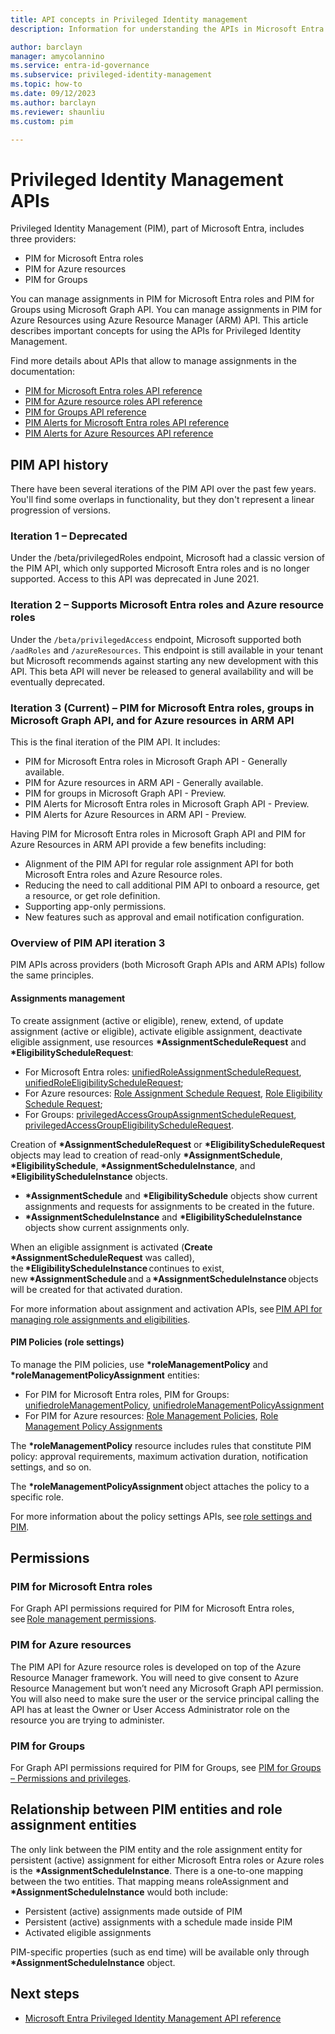 ```yaml
---
title: API concepts in Privileged Identity management
description: Information for understanding the APIs in Microsoft Entra Privileged Identity Management (PIM).

author: barclayn
manager: amycolannino
ms.service: entra-id-governance
ms.subservice: privileged-identity-management
ms.topic: how-to
ms.date: 09/12/2023
ms.author: barclayn
ms.reviewer: shaunliu
ms.custom: pim

---
```

# Privileged Identity Management APIs

Privileged Identity Management (PIM), part of Microsoft Entra, includes three providers: 

 - PIM for Microsoft Entra roles 
 - PIM for Azure resources 
 - PIM for Groups 

You can manage assignments in PIM for Microsoft Entra roles and PIM for Groups using Microsoft Graph API. You can manage assignments in PIM for Azure Resources using Azure Resource Manager (ARM) API. This article describes important concepts for using the APIs for Privileged Identity Management. 

Find more details about APIs that allow to manage assignments in the documentation: 

- [PIM for Microsoft Entra roles API reference](/graph/api/resources/privilegedidentitymanagementv3-overview)
- [PIM for Azure resource roles API reference](/rest/api/authorization/privileged-role-eligibility-rest-sample)
- [PIM for Groups API reference](/graph/api/resources/privilegedidentitymanagement-for-groups-api-overview)
- [PIM Alerts for Microsoft Entra roles API reference](/graph/api/resources/privilegedidentitymanagementv3-overview?view=graph-rest-beta&preserve-view=true#building-blocks-of-the-pim-alerts-apis)
- [PIM Alerts for Azure Resources API reference](/rest/api/authorization/role-management-alert-rest-sample)


## PIM API history

There have been several iterations of the PIM API over the past few years. You'll find some overlaps in functionality, but they don't represent a linear progression of versions.

### Iteration 1 – Deprecated

Under the /beta/privilegedRoles endpoint, Microsoft had a classic version of the PIM API, which only supported Microsoft Entra roles and is no longer supported. Access to this API was deprecated in June 2021.

<a name='iteration-2--supports-azure-ad-roles-and-azure-resource-roles'></a>

### Iteration 2 – Supports Microsoft Entra roles and Azure resource roles

Under the `/beta/privilegedAccess` endpoint, Microsoft supported both `/aadRoles` and `/azureResources`. This endpoint is still available in your tenant but Microsoft recommends against starting any new development with this API. This beta API will never be released to general availability and will be eventually deprecated.

<a name='iteration-3-current--pim-for-azure-ad-roles-groups-in-microsoft-graph-api-and-for-azure-resources-in-arm-api-'></a>

### Iteration 3 (Current) – PIM for Microsoft Entra roles, groups in Microsoft Graph API, and for Azure resources in ARM API 

This is the final iteration of the PIM API. It includes:
  - PIM for Microsoft Entra roles in Microsoft Graph API - Generally available. 
  - PIM for Azure resources in ARM API - Generally available. 
  - PIM for groups in Microsoft Graph API - Preview. 
  - PIM Alerts for Microsoft Entra roles in Microsoft Graph API - Preview.
  - PIM Alerts for Azure Resources in ARM API - Preview.

Having PIM for Microsoft Entra roles in Microsoft Graph API and PIM for Azure Resources in ARM API provide a few benefits including:
  - Alignment of the PIM API for regular role assignment API for both Microsoft Entra roles and Azure Resource roles. 
  - Reducing the need to call additional PIM API to onboard a resource, get a resource, or get role definition. 
  - Supporting app-only permissions. 
  - New features such as approval and email notification configuration. 


### Overview of PIM API iteration 3 

PIM APIs across providers (both Microsoft Graph APIs and ARM APIs) follow the same principles. 

#### Assignments management 
To create assignment (active or eligible), renew, extend, of update assignment (active or eligible), activate eligible assignment, deactivate eligible assignment, use resources **\*AssignmentScheduleRequest** and **\*EligibilityScheduleRequest**: 

  - For Microsoft Entra roles: [unifiedRoleAssignmentScheduleRequest](/graph/api/resources/unifiedroleassignmentschedulerequest), [unifiedRoleEligibilityScheduleRequest](/graph/api/resources/unifiedroleeligibilityschedulerequest); 
  - For Azure resources: [Role Assignment Schedule Request](/rest/api/authorization/role-assignment-schedule-requests), [Role Eligibility Schedule Request](/rest/api/authorization/role-eligibility-schedule-requests); 
  - For Groups: [privilegedAccessGroupAssignmentScheduleRequest](/graph/api/resources/privilegedaccessgroupassignmentschedulerequest), [privilegedAccessGroupEligibilityScheduleRequest](/graph/api/resources/privilegedaccessgroupeligibilityschedulerequest). 

Creation of **\*AssignmentScheduleRequest** or **\*EligibilityScheduleRequest** objects may lead to creation of read-only **\*AssignmentSchedule**, **\*EligibilitySchedule**, **\*AssignmentScheduleInstance**, and **\*EligibilityScheduleInstance** objects. 

  - **\*AssignmentSchedule** and **\*EligibilitySchedule** objects show current assignments and requests for assignments to be created in the future. 
  - **\*AssignmentScheduleInstance** and **\*EligibilityScheduleInstance** objects show current assignments only. 

When an eligible assignment is activated (**Create** **\*AssignmentScheduleRequest** was called), the **\*EligibilityScheduleInstance** continues to exist, new **\*AssignmentSchedule** and a **\*AssignmentScheduleInstance** objects will be created for that activated duration. 

For more information about assignment and activation APIs, see [PIM API for managing role assignments and eligibilities](/graph/api/resources/privilegedidentitymanagementv3-overview#pim-api-for-managing-role-assignment). 

 

#### PIM Policies (role settings) 

To manage the PIM policies, use **\*roleManagementPolicy** and **\*roleManagementPolicyAssignment** entities: 
  - For PIM for Microsoft Entra roles, PIM for Groups: [unifiedroleManagementPolicy](/graph/api/resources/unifiedrolemanagementpolicy), [unifiedroleManagementPolicyAssignment](/graph/api/resources/unifiedrolemanagementpolicyassignment) 
  - For PIM for Azure resources: [Role Management Policies](/rest/api/authorization/role-management-policies), [Role Management Policy Assignments](/rest/api/authorization/role-management-policy-assignments) 

The **\*roleManagementPolicy** resource includes rules that constitute PIM policy: approval requirements, maximum activation duration, notification settings, and so on. 

The **\*roleManagementPolicyAssignment** object attaches the policy to a specific role. 

For more information about the policy settings APIs, see [role settings and PIM](/graph/api/resources/privilegedidentitymanagementv3-overview#role-settings-and-pim). 

## Permissions 

<a name='pim-for-azure-ad-roles-'></a>

### PIM for Microsoft Entra roles 

For Graph API permissions required for PIM for Microsoft Entra roles, see [Role management permissions](/graph/permissions-reference#role-management-permissions). 

### PIM for Azure resources 

The PIM API for Azure resource roles is developed on top of the Azure Resource Manager framework. You will need to give consent to Azure Resource Management but won’t need any Microsoft Graph API permission. You will also need to make sure the user or the service principal calling the API has at least the Owner or User Access Administrator role on the resource you are trying to administer. 

### PIM for Groups 

For Graph API permissions required for PIM for Groups, see [PIM for Groups – Permissions and privileges](/graph/api/resources/privilegedidentitymanagement-for-groups-api-overview#permissions-and-privileges). 




## Relationship between PIM entities and role assignment entities

The only link between the PIM entity and the role assignment entity for persistent (active) assignment for either Microsoft Entra roles or Azure roles is the **\*AssignmentScheduleInstance**. There is a one-to-one mapping between the two entities. That mapping means roleAssignment and **\*AssignmentScheduleInstance** would both include:  

- Persistent (active) assignments made outside of PIM
- Persistent (active) assignments with a schedule made inside PIM
- Activated eligible assignments

PIM-specific properties (such as end time) will be available only through **\*AssignmentScheduleInstance** object. 

## Next steps

- [Microsoft Entra Privileged Identity Management API reference](/graph/api/resources/privilegedidentitymanagementv3-overview)
